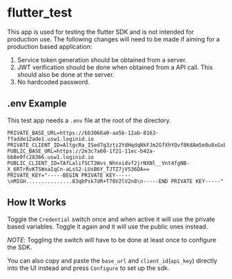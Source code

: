 # flutter_test

This app is used for testing the flutter SDK and is not intended for production use. The following changes will need to be made if aiming for a production based application:

1. Service token generation should be obtained from a server.
2. JWT verification should be done when obtained from a API call. This should also be done at the server.
3. No hardcoded password.

## .env Example

This test app needs a `.env` file at the root of the directory.

```
PRIVATE_BASE_URL=https://bb3066a0-aa5b-12ab-8163-ffadde12ade1.usw1.loginid.io
PRIVATE_CLIENT_ID=AltgcRa_ISed7g3ztz2YdHqdqNkFJm2GfXhYQvf8KdAm5e0u8xGxEXSmjKQTdkmOfZLx_xZ9Qu89aZKKfHrDtA
PUBLIC_BASE_URL=https://2e3c7a60-1f21-11ec-b42a-bb8e0fc28366.usw1.loginid.io
PUBLIC_CLIENT_ID=TAfLalifSCT2Wvs_Nhnxidvf2jrNXNl__Vnt4fgNB-X_6RTrRvKTSWxaIqCn-aLsS2-LUsB6Y_TJTZ7jV536DA==
PRIVATE_KEY="-----BEGIN PRIVATE KEY-----\nMIGH...............83qbPsk7dR+T70V2lV2n8\n-----END PRIVATE KEY-----"
```

## How It Works

Toggle the `Credential` switch once and when active it will use the private based variables. Toggle it again and it will use the public ones instead.

_NOTE_: Toggling the switch will have to be done at least once to configure the SDK.

You can also copy and paste the `base_url` and `client_id`(`api_key`) directly into the UI instead and press `Configure` to set up the sdk.
